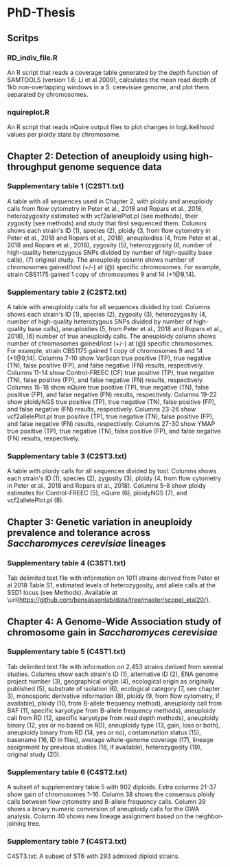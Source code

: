 # PhD-Thesis
## Scritps
### RD_indiv_file.R
An R script that reads a coverage table generated by the depth function of SAMTOOLS (version 1.6; Li et al 2009), calculates the mean read depth of 1kb non-overlapping windows in a S. cerevisiae genome, and plot them separated by chromosomes.

### nquireplot.R
An R script that reads nQuire output files to plot changes in logLikelihood values per ploidy state by chromosome. 


## Chapter 2: Detection of aneuploidy using high-throughput genome sequence data
### Supplementary table 1 (C2ST1.txt)
A table with all sequences used in Chapter 2, with ploidy and aneuploidy calls from flow cytometry in Peter et al., 2018 and Ropars et al., 2018, heterozygosity estimated with vcf2allelePlot.pl (see methods), their zygosity (see methods) and study that first sequenced them. Columns shows each strain's ID (1), species (2), ploidy (3,  from flow cytometry in Peter et al., 2018 and Ropars et al., 2018), aneuploidies (4, from Peter et al., 2018 and Ropars et al., 2018), zygosity (5), heterozygosity (6, number of high-quality heterozygous SNPs divided by number of high-quality base calls), (7) original study.  The aneuploidy column shows number of chromosomes gained/lost (+/-) at (@) specific chromosomes. For example, strain CBS1175 gained 1 copy of chromosomes 9 and 14 (+1@9,14). 

### Supplementary table 2 (C2ST2.txt)
A table with aneuploidy calls for all sequences divided by tool. Columns shows each strain's ID (1), species (2), zygosity (3), heterozygosity  (4, number of high-quality heterozygous SNPs divided by number of high-quality base calls), aneuploidies (5, from Peter et al., 2018 and Ropars et al., 2018), (6) number of true aneuploidy calls. The aneuploidy column shows number of chromosomes gained/lost (+/-) at (@) specific chromosomes. For example, strain CBS1175 gained 1 copy of chromosomes 9 and 14 (+1@9,14). Columns 7-10 show VarScan true positive (TP), true negative (TN), false positive (FP), and false negative (FN) results, respectively. Columns 11-14 show Control-FREEC (CF) true positive (TP), true negative (TN), false positive (FP), and false negative (FN) results, respectively. Columns 15-18 show nQuire true positive (TP), true negative (TN), false positive (FP), and false negative (FN) results, respectively. Columns 19-22 show ploidyNGS true positive (TP), true negative (TN), false positive (FP), and false negative (FN) results, respectively. Columns 23-26 show vcf2allelePlot.pl true positive (TP), true negative (TN), false positive (FP), and false negative (FN) results, respectively. Columns 27-30 show YMAP true positive (TP), true negative (TN), false positive (FP), and false negative (FN) results, respectively. 

### Supplementary table 3 (C2ST3.txt)
A table with ploidy calls for all sequences divided by tool. Columns shows each strain's ID (1), species (2), zygosity (3), ploidy (4, from flow cytometry in Peter et al., 2018 and Ropars et al., 2018). Columns 5-8 show ploidy estimates for Control-FREEC (5), nQuire (6), ploidyNGS (7), and vcf2allelePlot.pl (8). 

## Chapter 3: Genetic variation in aneuploidy prevalence and tolerance across _Saccharomyces cerevisiae_ lineages
### Supplementary table 4 (C3ST1.txt)
Tab delimited text file with information on 1011 strains derived from Peter et al 2018 Table S1, estimated levels of heterozygosity, and allele calls at the SSD1 locus (see Methods). Available at \url{https://github.com/bensassonlab/data/tree/master/scopel_etal20/}. 

## Chapter 4: A Genome-Wide Association study of chromosome gain in _Saccharomyces cerevisiae_
### Supplementary table 5 (C4ST1.txt)
Tab delimited text file with information on 2,453 strains derived from several studies. Columns show each strain's ID (1), alternative ID (2), ENA genome project number (3), geographical origin (4), ecological origin as originally published (5), substrate of isolation (6), ecological category (7, see chapter 3), monosporic derivative information (8), ploidy (9, from flow cytometry, if available), ploidy (10, from B-allele frequency method), aneuploidy call from BAF (11, specific karyotype from B-allele frequency methods), aneuploidy call from RD (12, specific karyotype from read depth methods), aneuploidy binary (12, yes or no based on RD), aneuploidy type (13, gain, loss or both), aneuploidy binary from RD (14, yes or no), contamination status (15), basename (16, ID in files), average whole-genome coverage (17), lineage assignment by previous studies (18, if available), heterozygosity (19), original study (20). 
    
### Supplementary table 6 (C4ST2.txt)
A subset of supplementary table 5 with 902 diploids. Extra columns 21-37 show gain of chromosomes 1-16. Column 38 shows the consensus ploidy calls between flow cytometry and B-allele frequency calls. Column 39 shows a binary numeric conversion of aneuploidy calls for the GWA analysis. Column 40 shows new lineage assignment based on the neighbor-joining tree. 

### Supplementary table 7 (C4ST3.txt)
C4ST3.txt: A subset of ST6 with 293 admixed diploid strains.
